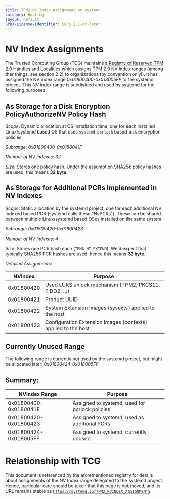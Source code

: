 ```yaml
---
title: TPM2 NV Index Assignment by systemd
category: Booting
layout: default
SPDX-License-Identifier: LGPL-2.1-or-later
---
```


# NV Index Assignments

The Trusted Computing Group (TCG) maintains a [Registry of Reserved TPM 2.0
Handles and Localities](https://trustedcomputinggroup.org/resource/registry/)
which assigns TPM 2.0 NV index ranges (among ther things, see section 2.2) to
organizations (by convention only!). It has assigned the NV index range
*0x01800400-0x018005FF* to the systemd project. This NV index range is subdivided
and used by systemd for the following purposes:

## As Storage for a Disk Encryption PolicyAuthorizeNV Policy Hash

*Scope*: Dynamic allocation at OS installation time, one for each installed
Linux/systemd based OS that uses `systemd-pcrlock` based disk encryption policies.

*Subrange*: *0x01800400-0x0180041F*

*Number of NV Indexes*: *32*

*Size*: Stores one policy hash. Under the assumption SHA256 policy hashes are
used, this means **32 byte**.

## As Storage for Additional PCRs Implemented in NV Indexes

*Scope*: Static allocation by the systemd project, one for each additional NV
Indexed based PCR (systemd calls these "NvPCRs"). These can be shared between
multiple Linux/systemd based OSes installed on the same system.

*Subrange*: *0x01800420-0x01800423*

*Number of NV Indexes*: *4*

*Size*: Stores one PCR hash each (`TPMA_NT_EXTEND`). We'd expect that typically
SHA256 PCR hashes are used, hence this means **32 byte**.

*Detailed Assignments*:

|    NVIndex | Purpose                                                        |
|------------|----------------------------------------------------------------|
| 0x01800420 | Used LUKS unlock mechanism (TPM2, PKCS11, FIDO2, …)            |
| 0x01800421 | Product UUID                                                   |
| 0x01800422 | System Extension Images (sysexts) applied to the host          |
| 0x01800423 | Configuration Extension Images (confexts) applied to the host  |

## Currently Unused Range

The following range is currently not used by the systemd project, but might be
allocated later: *0x01800424-0x018005FF*

## Summary:

|         NVIndex Range | Purpose                                                        |
|-----------------------|----------------------------------------------------------------|
| 0x01800400-0x0180041F | Assigned to systemd, used for pcrlock policies                 |
| 0x01800420-0x01800423 | Assigned to systemd, used as additional PCRs                   |
| 0x01800424-0x018005FF | Assigned to systemd, currently unused                          |

# Relationship with TCG

This document is referenced by the aforementioned registry for details about
assignments of the NV Index range delegated to the systemd project. Hence,
particular care should be taken that this page is not moved, and its URL
remains stable as
[`https://systemd.io/TPM2_NVINDEX_ASSIGNMENTS`](https://systemd.io/TPM2_NVINDEX_ASSIGNMENTS).
